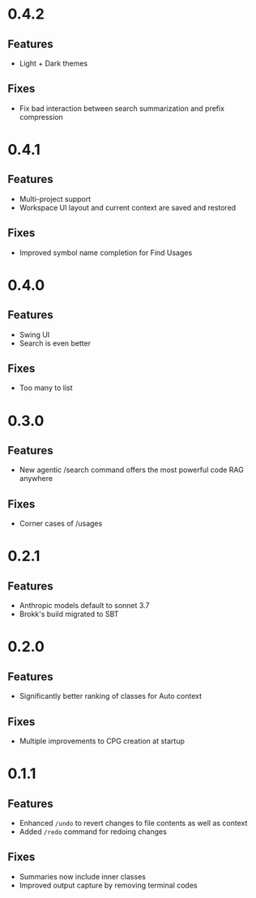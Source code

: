 # 0.4.2

## Features
- Light + Dark themes

## Fixes
- Fix bad interaction between search summarization and prefix compression

# 0.4.1

## Features
- Multi-project support
- Workspace UI layout and current context are saved and restored 

## Fixes
- Improved symbol name completion for Find Usages

# 0.4.0
## Features
- Swing UI
- Search is even better

## Fixes
- Too many to list

# 0.3.0

## Features
- New agentic /search command offers the most powerful code RAG anywhere

## Fixes
- Corner cases of /usages

# 0.2.1

## Features
- Anthropic models default to sonnet 3.7
- Brokk's build migrated to SBT


# 0.2.0

## Features
- Significantly better ranking of classes for Auto context

## Fixes
- Multiple improvements to CPG creation at startup


# 0.1.1

## Features
- Enhanced `/undo` to revert changes to file contents as well as context
- Added `/redo` command for redoing changes

## Fixes
- Summaries now include inner classes
- Improved output capture by removing terminal codes
